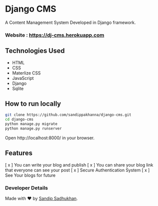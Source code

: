 # Django CMS
A Content Management System Developed in Django framework.

### Website : https://dj-cms.herokuapp.com

## Technologies Used
- HTML
- CSS
- Materlize CSS
- JavaScript
- Django
- Sqlite

## How to run locally
```bash
git clone https://github.com/sandippakhanna/django-cms.git
cd django-cms
python manage.py migrate
python manage.py runserver
```
Open http://localhost:8000/ in your browser.

## Features
[ x ] You can write your blog and publish
[ x ] You can share your blog link that everyone can see your post
[ x ] Secure Authentication System
[ x ] See Your blogs for future

### Developer Details

Made with ❤ by <a href="https://sandipsadhukhan.tk" target="_blank">Sandip Sadhukhan</a>.
